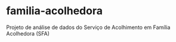 # familia-acolhedora
Projeto de análise de dados do Serviço de Acolhimento em Família Acolhedora (SFA)
